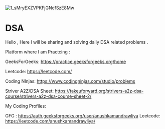 ![1_sMryEXZVPKFjGNcfSzE8Mw](https://github.com/Anushka800/DSA/assets/92208187/a0873fee-1d74-4444-8f1d-b513adf0dc51)
# DSA

Hello , Here I will be sharing and solving daily DSA related problems .

Platform where I am Practcing : 

GeeksForGeeks: https://practice.geeksforgeeks.org/home

Leetcode: https://leetcode.com/

Coding NInjas: https://www.codingninjas.com/studio/problems

Striver A2Z/DSA Sheet: https://takeuforward.org/strivers-a2z-dsa-course/strivers-a2z-dsa-course-sheet-2/

My Coding Profiles:

GFG : https://auth.geeksforgeeks.org/user/anushkamandrawliya
Leetcode: https://leetcode.com/anushkamandrawliya/
